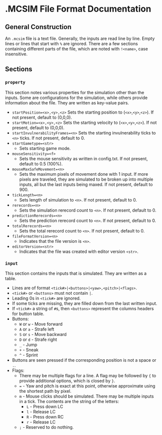 # .MCSIM File Format Documentation

## General Construction

An `.mcsim` file is a text file.
Generally, the inputs are read line by line.
Empty lines or lines that start with `%` are ignored.
There are a few sections containing different parts of the file, which are noted with `!<name>`, case insensitive.

## Sections

### `property`

This section notes various properties for the simulation other than the inputs. Some are configurations for the simulation, while others provide information about the file. They are written as key-value pairs.

* `startPosition=<x>,<y>,<z>`
  Sets the starting position to (`<x>`,`<y>`,`<z>`). If not present, default to (0,0,0).
* `startMotion=<x>,<y>,<z>`
  Sets the starting velocity to (`<x>`,`<y>`,`<z>`). If not present, default to (0,0,0).
* `startInvulnerabilityFrames=<n>`
  Sets the starting invulnerability ticks to `<n>` ticks. If not present, default to 0.
* `startGametype=<str>`
  * Sets starting game mode.
* `mouseSensitivity=<f>`
  * Sets the mouse sensitivity as written in config.txt. If not present, default to 0.5 (100%).
* `mouseMaxSafeMovement=<n>`
  * Sets the maximum pixels of movement done with 1 input. If more pixels are traveled, they are simulated to be broken up into multiple inputs, all but the last inputs being maxed. If not present, default to 900.
* `tickLength=<n>`
  * Sets length of simulation to `<n>`. If not present, default to 0.
* `rerecords=<n>`
  * Sets the simulation rerecord count to `<n>`. If not present, default to 0.
* `predictionRerecords=<n>`
  * Sets the prediction rerecord count to `<n>`. If not present, default to 0.
* `totalRerecords=<n>`
  * Sets the total rerecord count to `<n>`. If not present, default to 0.
* `fileFormatVersion=<n>`
  * Indicates that the file version is `<n>`.
* `editorVersion=<str>`
  * Indicates that the file was created with editor version `<str>`.

### `input`

This section contains the inputs that is simulated. They are written as a table.

* Lines are of format `<tick#>|<buttons>|<yaw>,<pitch>|<flags>`.
* `<tick#>` or `<buttons>` must not contain `|`.
* Leading 0s in `<tick#>` are ignored.
* If some ticks are missing, they are filled down from the last written input.
* If `<tick#>` a string of `#`s, then `<buttons>` represent the columns headers for button table.
* Buttons:
  * `W` or `w` - Move forward
  * `A` or `a` - Strafe left
  * `S` or `s` - Move backward
  * `D` or `d` - Strafe right
  * `_` - Jump
  * `+` - Sneak
  * `^` - Sprint
* Buttons are seen pressed if the corresponding position is not a space or `.`.
* Flags:
  * There may be multiple flags for a line. A flag may be followed by `{` to provide additional options, which is closed by `}`.
  * `=` - Yaw and pitch is exact at this point, otherwise approximate using the shortest path by pixel.
  * `m` - Mouse clicks should be simulated. There may be multiple inputs in a tick. The contents are the string of the letters:
    * `L` - Press down LC
    * `l` - Release LC
    * `R` - Press down RC
    * `r` - Release LC
  * `;` - Reserved to do nothing.
